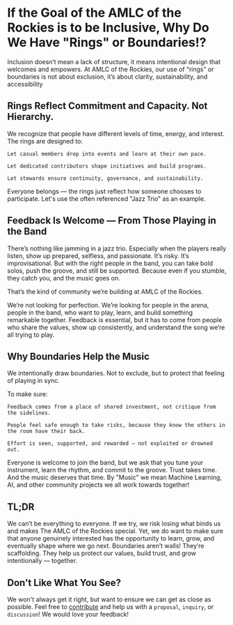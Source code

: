 # If the Goal of the AMLC of the Rockies is to be Inclusive, Why Do We Have "Rings" or Boundaries!? 
Inclusion doesn’t mean a lack of structure, it means intentional design that welcomes and empowers.
At AMLC of the Rockies, our use of “rings” or boundaries is not about exclusion, it’s about clarity, sustainability, and accessibility

## Rings Reflect Commitment and Capacity. Not Hierarchy.

We recognize that people have different levels of time, energy, and interest. The rings are designed to:

    Let casual members drop into events and learn at their own pace.

    Let dedicated contributors shape initiatives and build programs.

    Let stewards ensure continuity, governance, and sustainability.

Everyone belongs — the rings just reflect how someone chooses to participate. Let's use the often referenced "Jazz Trio" as an example. 

## Feedback Is Welcome — From Those Playing in the Band

There’s nothing like jamming in a jazz trio. Especially when the players really listen, show up prepared, selfless, and passionate. It’s risky. It’s improvisational. But with the right people in the band, you can take bold solos, push the groove, and still be supported. Because even if you stumble, they catch you, and the music goes on.

That’s the kind of community we’re building at AMLC of the Rockies.

We’re not looking for perfection. We’re looking for people in the arena, people in the band, who want to play, learn, and build something remarkable together. Feedback is essential, but it has to come from people who share the values, show up consistently, and understand the song we’re all trying to play.

## Why Boundaries Help the Music

We intentionally draw boundaries. Not to exclude, but to protect that feeling of playing in sync.

 To make sure:

    Feedback comes from a place of shared investment, not critique from the sidelines.

    People feel safe enough to take risks, because they know the others in the room have their back.

    Effort is seen, supported, and rewarded — not exploited or drowned out.

Everyone is welcome to join the band, but we ask that you tune your instrument, learn the rhythm, and commit to the groove. Trust takes time. And the music deserves that time.  By "Music" we mean Machine Learning, AI, and other community projects we all work towards together! 

## TL;DR
We can’t be everything to everyone. If we try, we risk losing what binds us and makes The AMLC of the Rockies special.
Yet, we do want to make sure that anyone genuinely interested has the opportunity to learn, grow, and eventually shape where we go next. Boundaries aren’t walls! They’re scaffolding.
They help us protect our values, build trust, and grow intentionally — together.

## Don't Like What You See? 
We won't always get it right, but want to ensure we can get as close as possible. Feel free to [contribute](/README.md) and help us with a `proposal`, `inquiry`, or `discussion`! We would love your feedback! 


